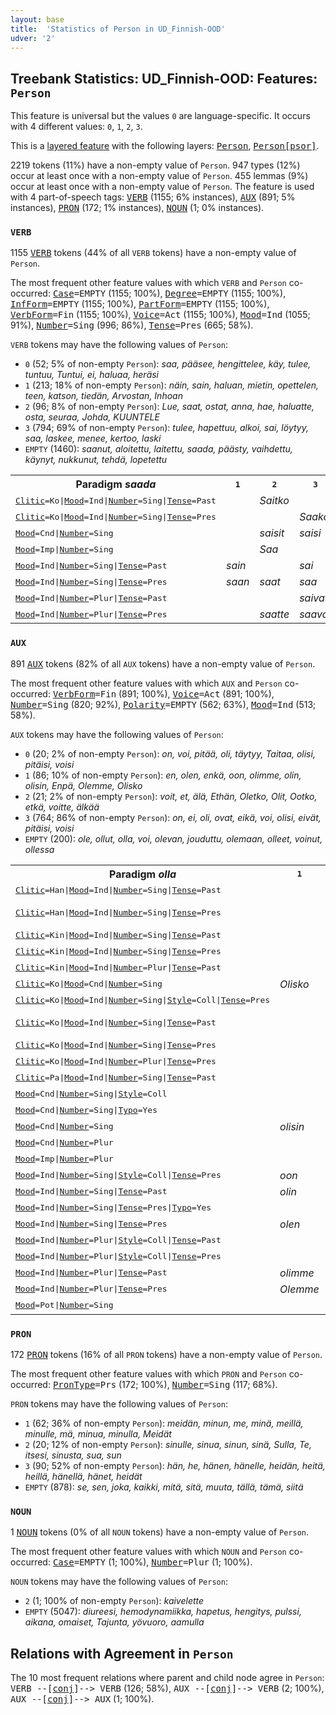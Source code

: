 ```yaml
---
layout: base
title:  'Statistics of Person in UD_Finnish-OOD'
udver: '2'
---
```


## Treebank Statistics: UD_Finnish-OOD: Features: `Person`

This feature is universal but the values `0` are language-specific.
It occurs with 4 different values: `0`, `1`, `2`, `3`.

This is a <a href="../../u/overview/feat-layers.html">layered feature</a> with the following layers: <tt><a href="fi_ood-feat-Person.html">Person</a></tt>, <tt><a href="fi_ood-feat-Person-psor.html">Person[psor]</a></tt>.

2219 tokens (11%) have a non-empty value of `Person`.
947 types (12%) occur at least once with a non-empty value of `Person`.
455 lemmas (9%) occur at least once with a non-empty value of `Person`.
The feature is used with 4 part-of-speech tags: <tt><a href="fi_ood-pos-VERB.html">VERB</a></tt> (1155; 6% instances), <tt><a href="fi_ood-pos-AUX.html">AUX</a></tt> (891; 5% instances), <tt><a href="fi_ood-pos-PRON.html">PRON</a></tt> (172; 1% instances), <tt><a href="fi_ood-pos-NOUN.html">NOUN</a></tt> (1; 0% instances).

### `VERB`

1155 <tt><a href="fi_ood-pos-VERB.html">VERB</a></tt> tokens (44% of all `VERB` tokens) have a non-empty value of `Person`.

The most frequent other feature values with which `VERB` and `Person` co-occurred: <tt><a href="fi_ood-feat-Case.html">Case</a></tt><tt>=EMPTY</tt> (1155; 100%), <tt><a href="fi_ood-feat-Degree.html">Degree</a></tt><tt>=EMPTY</tt> (1155; 100%), <tt><a href="fi_ood-feat-InfForm.html">InfForm</a></tt><tt>=EMPTY</tt> (1155; 100%), <tt><a href="fi_ood-feat-PartForm.html">PartForm</a></tt><tt>=EMPTY</tt> (1155; 100%), <tt><a href="fi_ood-feat-VerbForm.html">VerbForm</a></tt><tt>=Fin</tt> (1155; 100%), <tt><a href="fi_ood-feat-Voice.html">Voice</a></tt><tt>=Act</tt> (1155; 100%), <tt><a href="fi_ood-feat-Mood.html">Mood</a></tt><tt>=Ind</tt> (1055; 91%), <tt><a href="fi_ood-feat-Number.html">Number</a></tt><tt>=Sing</tt> (996; 86%), <tt><a href="fi_ood-feat-Tense.html">Tense</a></tt><tt>=Pres</tt> (665; 58%).

`VERB` tokens may have the following values of `Person`:

* `0` (52; 5% of non-empty `Person`): <em>saa, pääsee, hengittelee, käy, tulee, tuntuu, Tuntui, ei, haluaa, heräsi</em>
* `1` (213; 18% of non-empty `Person`): <em>näin, sain, haluan, mietin, opettelen, teen, katson, tiedän, Arvostan, Inhoan</em>
* `2` (96; 8% of non-empty `Person`): <em>Lue, saat, ostat, anna, hae, haluatte, osta, seuraa, Johda, KUUNTELE</em>
* `3` (794; 69% of non-empty `Person`): <em>tulee, hapettuu, alkoi, sai, löytyy, saa, laskee, menee, kertoo, laski</em>
* `EMPTY` (1460): <em>saanut, aloitettu, laitettu, saada, päästy, vaihdettu, käynyt, nukkunut, tehdä, lopetettu</em>

<table>
  <tr><th>Paradigm <i>saada</i></th><th><tt>1</tt></th><th><tt>2</tt></th><th><tt>3</tt></th><th><tt>0</tt></th></tr>
  <tr><td><tt><tt><a href="fi_ood-feat-Clitic.html">Clitic</a></tt><tt>=Ko</tt>|<tt><a href="fi_ood-feat-Mood.html">Mood</a></tt><tt>=Ind</tt>|<tt><a href="fi_ood-feat-Number.html">Number</a></tt><tt>=Sing</tt>|<tt><a href="fi_ood-feat-Tense.html">Tense</a></tt><tt>=Past</tt></tt></td><td></td><td><em>Saitko</em></td><td></td><td></td></tr>
  <tr><td><tt><tt><a href="fi_ood-feat-Clitic.html">Clitic</a></tt><tt>=Ko</tt>|<tt><a href="fi_ood-feat-Mood.html">Mood</a></tt><tt>=Ind</tt>|<tt><a href="fi_ood-feat-Number.html">Number</a></tt><tt>=Sing</tt>|<tt><a href="fi_ood-feat-Tense.html">Tense</a></tt><tt>=Pres</tt></tt></td><td></td><td></td><td><em>Saako</em></td><td></td></tr>
  <tr><td><tt><tt><a href="fi_ood-feat-Mood.html">Mood</a></tt><tt>=Cnd</tt>|<tt><a href="fi_ood-feat-Number.html">Number</a></tt><tt>=Sing</tt></tt></td><td></td><td><em>saisit</em></td><td><em>saisi</em></td><td><em>saisi</em></td></tr>
  <tr><td><tt><tt><a href="fi_ood-feat-Mood.html">Mood</a></tt><tt>=Imp</tt>|<tt><a href="fi_ood-feat-Number.html">Number</a></tt><tt>=Sing</tt></tt></td><td></td><td><em>Saa</em></td><td></td><td></td></tr>
  <tr><td><tt><tt><a href="fi_ood-feat-Mood.html">Mood</a></tt><tt>=Ind</tt>|<tt><a href="fi_ood-feat-Number.html">Number</a></tt><tt>=Sing</tt>|<tt><a href="fi_ood-feat-Tense.html">Tense</a></tt><tt>=Past</tt></tt></td><td><em>sain</em></td><td></td><td><em>sai</em></td><td><em>sai</em></td></tr>
  <tr><td><tt><tt><a href="fi_ood-feat-Mood.html">Mood</a></tt><tt>=Ind</tt>|<tt><a href="fi_ood-feat-Number.html">Number</a></tt><tt>=Sing</tt>|<tt><a href="fi_ood-feat-Tense.html">Tense</a></tt><tt>=Pres</tt></tt></td><td><em>saan</em></td><td><em>saat</em></td><td><em>saa</em></td><td><em>saa</em></td></tr>
  <tr><td><tt><tt><a href="fi_ood-feat-Mood.html">Mood</a></tt><tt>=Ind</tt>|<tt><a href="fi_ood-feat-Number.html">Number</a></tt><tt>=Plur</tt>|<tt><a href="fi_ood-feat-Tense.html">Tense</a></tt><tt>=Past</tt></tt></td><td></td><td></td><td><em>saivat</em></td><td></td></tr>
  <tr><td><tt><tt><a href="fi_ood-feat-Mood.html">Mood</a></tt><tt>=Ind</tt>|<tt><a href="fi_ood-feat-Number.html">Number</a></tt><tt>=Plur</tt>|<tt><a href="fi_ood-feat-Tense.html">Tense</a></tt><tt>=Pres</tt></tt></td><td></td><td><em>saatte</em></td><td><em>saavat</em></td><td></td></tr>
</table>

### `AUX`

891 <tt><a href="fi_ood-pos-AUX.html">AUX</a></tt> tokens (82% of all `AUX` tokens) have a non-empty value of `Person`.

The most frequent other feature values with which `AUX` and `Person` co-occurred: <tt><a href="fi_ood-feat-VerbForm.html">VerbForm</a></tt><tt>=Fin</tt> (891; 100%), <tt><a href="fi_ood-feat-Voice.html">Voice</a></tt><tt>=Act</tt> (891; 100%), <tt><a href="fi_ood-feat-Number.html">Number</a></tt><tt>=Sing</tt> (820; 92%), <tt><a href="fi_ood-feat-Polarity.html">Polarity</a></tt><tt>=EMPTY</tt> (562; 63%), <tt><a href="fi_ood-feat-Mood.html">Mood</a></tt><tt>=Ind</tt> (513; 58%).

`AUX` tokens may have the following values of `Person`:

* `0` (20; 2% of non-empty `Person`): <em>on, voi, pitää, oli, täytyy, Taitaa, olisi, pitäisi, voisi</em>
* `1` (86; 10% of non-empty `Person`): <em>en, olen, enkä, oon, olimme, olin, olisin, Enpä, Olemme, Olisko</em>
* `2` (21; 2% of non-empty `Person`): <em>voit, et, älä, Ethän, Oletko, Olit, Ootko, etkä, voitte, älkää</em>
* `3` (764; 86% of non-empty `Person`): <em>on, ei, oli, ovat, eikä, voi, olisi, eivät, pitäisi, voisi</em>
* `EMPTY` (200): <em>ole, ollut, olla, voi, olevan, jouduttu, olemaan, olleet, voinut, ollessa</em>

<table>
  <tr><th>Paradigm <i>olla</i></th><th><tt>1</tt></th><th><tt>2</tt></th><th><tt>3</tt></th><th><tt>0</tt></th></tr>
  <tr><td><tt><tt><a href="fi_ood-feat-Clitic.html">Clitic</a></tt><tt>=Han</tt>|<tt><a href="fi_ood-feat-Mood.html">Mood</a></tt><tt>=Ind</tt>|<tt><a href="fi_ood-feat-Number.html">Number</a></tt><tt>=Sing</tt>|<tt><a href="fi_ood-feat-Tense.html">Tense</a></tt><tt>=Past</tt></tt></td><td></td><td></td><td><em>olihan</em></td><td></td></tr>
  <tr><td><tt><tt><a href="fi_ood-feat-Clitic.html">Clitic</a></tt><tt>=Han</tt>|<tt><a href="fi_ood-feat-Mood.html">Mood</a></tt><tt>=Ind</tt>|<tt><a href="fi_ood-feat-Number.html">Number</a></tt><tt>=Sing</tt>|<tt><a href="fi_ood-feat-Tense.html">Tense</a></tt><tt>=Pres</tt></tt></td><td></td><td></td><td><em>Onhan, olisihan</em></td><td></td></tr>
  <tr><td><tt><tt><a href="fi_ood-feat-Clitic.html">Clitic</a></tt><tt>=Kin</tt>|<tt><a href="fi_ood-feat-Mood.html">Mood</a></tt><tt>=Ind</tt>|<tt><a href="fi_ood-feat-Number.html">Number</a></tt><tt>=Sing</tt>|<tt><a href="fi_ood-feat-Tense.html">Tense</a></tt><tt>=Past</tt></tt></td><td></td><td></td><td><em>olikin</em></td><td></td></tr>
  <tr><td><tt><tt><a href="fi_ood-feat-Clitic.html">Clitic</a></tt><tt>=Kin</tt>|<tt><a href="fi_ood-feat-Mood.html">Mood</a></tt><tt>=Ind</tt>|<tt><a href="fi_ood-feat-Number.html">Number</a></tt><tt>=Sing</tt>|<tt><a href="fi_ood-feat-Tense.html">Tense</a></tt><tt>=Pres</tt></tt></td><td></td><td></td><td><em>onkin</em></td><td></td></tr>
  <tr><td><tt><tt><a href="fi_ood-feat-Clitic.html">Clitic</a></tt><tt>=Kin</tt>|<tt><a href="fi_ood-feat-Mood.html">Mood</a></tt><tt>=Ind</tt>|<tt><a href="fi_ood-feat-Number.html">Number</a></tt><tt>=Plur</tt>|<tt><a href="fi_ood-feat-Tense.html">Tense</a></tt><tt>=Past</tt></tt></td><td></td><td></td><td><em>olivatkin</em></td><td></td></tr>
  <tr><td><tt><tt><a href="fi_ood-feat-Clitic.html">Clitic</a></tt><tt>=Ko</tt>|<tt><a href="fi_ood-feat-Mood.html">Mood</a></tt><tt>=Cnd</tt>|<tt><a href="fi_ood-feat-Number.html">Number</a></tt><tt>=Sing</tt></tt></td><td><em>Olisko</em></td><td></td><td></td><td></td></tr>
  <tr><td><tt><tt><a href="fi_ood-feat-Clitic.html">Clitic</a></tt><tt>=Ko</tt>|<tt><a href="fi_ood-feat-Mood.html">Mood</a></tt><tt>=Ind</tt>|<tt><a href="fi_ood-feat-Number.html">Number</a></tt><tt>=Sing</tt>|<tt><a href="fi_ood-feat-Style.html">Style</a></tt><tt>=Coll</tt>|<tt><a href="fi_ood-feat-Tense.html">Tense</a></tt><tt>=Pres</tt></tt></td><td></td><td><em>Ootko</em></td><td></td><td></td></tr>
  <tr><td><tt><tt><a href="fi_ood-feat-Clitic.html">Clitic</a></tt><tt>=Ko</tt>|<tt><a href="fi_ood-feat-Mood.html">Mood</a></tt><tt>=Ind</tt>|<tt><a href="fi_ood-feat-Number.html">Number</a></tt><tt>=Sing</tt>|<tt><a href="fi_ood-feat-Tense.html">Tense</a></tt><tt>=Past</tt></tt></td><td></td><td></td><td><em>Oliko, liekö</em></td><td></td></tr>
  <tr><td><tt><tt><a href="fi_ood-feat-Clitic.html">Clitic</a></tt><tt>=Ko</tt>|<tt><a href="fi_ood-feat-Mood.html">Mood</a></tt><tt>=Ind</tt>|<tt><a href="fi_ood-feat-Number.html">Number</a></tt><tt>=Sing</tt>|<tt><a href="fi_ood-feat-Tense.html">Tense</a></tt><tt>=Pres</tt></tt></td><td></td><td><em>Oletko</em></td><td><em>onko</em></td><td></td></tr>
  <tr><td><tt><tt><a href="fi_ood-feat-Clitic.html">Clitic</a></tt><tt>=Ko</tt>|<tt><a href="fi_ood-feat-Mood.html">Mood</a></tt><tt>=Ind</tt>|<tt><a href="fi_ood-feat-Number.html">Number</a></tt><tt>=Plur</tt>|<tt><a href="fi_ood-feat-Tense.html">Tense</a></tt><tt>=Pres</tt></tt></td><td></td><td></td><td><em>ovatko</em></td><td></td></tr>
  <tr><td><tt><tt><a href="fi_ood-feat-Clitic.html">Clitic</a></tt><tt>=Pa</tt>|<tt><a href="fi_ood-feat-Mood.html">Mood</a></tt><tt>=Ind</tt>|<tt><a href="fi_ood-feat-Number.html">Number</a></tt><tt>=Sing</tt>|<tt><a href="fi_ood-feat-Tense.html">Tense</a></tt><tt>=Past</tt></tt></td><td></td><td></td><td><em>olenpa</em></td><td></td></tr>
  <tr><td><tt><tt><a href="fi_ood-feat-Mood.html">Mood</a></tt><tt>=Cnd</tt>|<tt><a href="fi_ood-feat-Number.html">Number</a></tt><tt>=Sing</tt>|<tt><a href="fi_ood-feat-Style.html">Style</a></tt><tt>=Coll</tt></tt></td><td></td><td></td><td><em>olis</em></td><td></td></tr>
  <tr><td><tt><tt><a href="fi_ood-feat-Mood.html">Mood</a></tt><tt>=Cnd</tt>|<tt><a href="fi_ood-feat-Number.html">Number</a></tt><tt>=Sing</tt>|<tt><a href="fi_ood-feat-Typo.html">Typo</a></tt><tt>=Yes</tt></tt></td><td></td><td></td><td><em>olisisi</em></td><td></td></tr>
  <tr><td><tt><tt><a href="fi_ood-feat-Mood.html">Mood</a></tt><tt>=Cnd</tt>|<tt><a href="fi_ood-feat-Number.html">Number</a></tt><tt>=Sing</tt></tt></td><td><em>olisin</em></td><td></td><td><em>olisi</em></td><td><em>olisi</em></td></tr>
  <tr><td><tt><tt><a href="fi_ood-feat-Mood.html">Mood</a></tt><tt>=Cnd</tt>|<tt><a href="fi_ood-feat-Number.html">Number</a></tt><tt>=Plur</tt></tt></td><td></td><td></td><td><em>olisivat</em></td><td></td></tr>
  <tr><td><tt><tt><a href="fi_ood-feat-Mood.html">Mood</a></tt><tt>=Imp</tt>|<tt><a href="fi_ood-feat-Number.html">Number</a></tt><tt>=Plur</tt></tt></td><td></td><td></td><td><em>Olkoot</em></td><td></td></tr>
  <tr><td><tt><tt><a href="fi_ood-feat-Mood.html">Mood</a></tt><tt>=Ind</tt>|<tt><a href="fi_ood-feat-Number.html">Number</a></tt><tt>=Sing</tt>|<tt><a href="fi_ood-feat-Style.html">Style</a></tt><tt>=Coll</tt>|<tt><a href="fi_ood-feat-Tense.html">Tense</a></tt><tt>=Pres</tt></tt></td><td><em>oon</em></td><td></td><td></td><td></td></tr>
  <tr><td><tt><tt><a href="fi_ood-feat-Mood.html">Mood</a></tt><tt>=Ind</tt>|<tt><a href="fi_ood-feat-Number.html">Number</a></tt><tt>=Sing</tt>|<tt><a href="fi_ood-feat-Tense.html">Tense</a></tt><tt>=Past</tt></tt></td><td><em>olin</em></td><td><em>Olit</em></td><td><em>oli</em></td><td><em>oli</em></td></tr>
  <tr><td><tt><tt><a href="fi_ood-feat-Mood.html">Mood</a></tt><tt>=Ind</tt>|<tt><a href="fi_ood-feat-Number.html">Number</a></tt><tt>=Sing</tt>|<tt><a href="fi_ood-feat-Tense.html">Tense</a></tt><tt>=Pres</tt>|<tt><a href="fi_ood-feat-Typo.html">Typo</a></tt><tt>=Yes</tt></tt></td><td></td><td></td><td><em>n</em></td><td></td></tr>
  <tr><td><tt><tt><a href="fi_ood-feat-Mood.html">Mood</a></tt><tt>=Ind</tt>|<tt><a href="fi_ood-feat-Number.html">Number</a></tt><tt>=Sing</tt>|<tt><a href="fi_ood-feat-Tense.html">Tense</a></tt><tt>=Pres</tt></tt></td><td><em>olen</em></td><td></td><td><em>on</em></td><td><em>on</em></td></tr>
  <tr><td><tt><tt><a href="fi_ood-feat-Mood.html">Mood</a></tt><tt>=Ind</tt>|<tt><a href="fi_ood-feat-Number.html">Number</a></tt><tt>=Plur</tt>|<tt><a href="fi_ood-feat-Style.html">Style</a></tt><tt>=Coll</tt>|<tt><a href="fi_ood-feat-Tense.html">Tense</a></tt><tt>=Past</tt></tt></td><td></td><td></td><td><em>oli</em></td><td></td></tr>
  <tr><td><tt><tt><a href="fi_ood-feat-Mood.html">Mood</a></tt><tt>=Ind</tt>|<tt><a href="fi_ood-feat-Number.html">Number</a></tt><tt>=Plur</tt>|<tt><a href="fi_ood-feat-Style.html">Style</a></tt><tt>=Coll</tt>|<tt><a href="fi_ood-feat-Tense.html">Tense</a></tt><tt>=Pres</tt></tt></td><td></td><td></td><td><em>on</em></td><td></td></tr>
  <tr><td><tt><tt><a href="fi_ood-feat-Mood.html">Mood</a></tt><tt>=Ind</tt>|<tt><a href="fi_ood-feat-Number.html">Number</a></tt><tt>=Plur</tt>|<tt><a href="fi_ood-feat-Tense.html">Tense</a></tt><tt>=Past</tt></tt></td><td><em>olimme</em></td><td></td><td><em>olivat</em></td><td></td></tr>
  <tr><td><tt><tt><a href="fi_ood-feat-Mood.html">Mood</a></tt><tt>=Ind</tt>|<tt><a href="fi_ood-feat-Number.html">Number</a></tt><tt>=Plur</tt>|<tt><a href="fi_ood-feat-Tense.html">Tense</a></tt><tt>=Pres</tt></tt></td><td><em>Olemme</em></td><td></td><td><em>ovat, on</em></td><td></td></tr>
  <tr><td><tt><tt><a href="fi_ood-feat-Mood.html">Mood</a></tt><tt>=Pot</tt>|<tt><a href="fi_ood-feat-Number.html">Number</a></tt><tt>=Sing</tt></tt></td><td></td><td></td><td><em>lienee</em></td><td></td></tr>
</table>

### `PRON`

172 <tt><a href="fi_ood-pos-PRON.html">PRON</a></tt> tokens (16% of all `PRON` tokens) have a non-empty value of `Person`.

The most frequent other feature values with which `PRON` and `Person` co-occurred: <tt><a href="fi_ood-feat-PronType.html">PronType</a></tt><tt>=Prs</tt> (172; 100%), <tt><a href="fi_ood-feat-Number.html">Number</a></tt><tt>=Sing</tt> (117; 68%).

`PRON` tokens may have the following values of `Person`:

* `1` (62; 36% of non-empty `Person`): <em>meidän, minun, me, minä, meillä, minulle, mä, minua, minulla, Meidät</em>
* `2` (20; 12% of non-empty `Person`): <em>sinulle, sinua, sinun, sinä, Sulla, Te, itsesi, sinusta, sua, sun</em>
* `3` (90; 52% of non-empty `Person`): <em>hän, he, hänen, hänelle, heidän, heitä, heillä, hänellä, hänet, heidät</em>
* `EMPTY` (878): <em>se, sen, joka, kaikki, mitä, sitä, muuta, tällä, tämä, siitä</em>

### `NOUN`

1 <tt><a href="fi_ood-pos-NOUN.html">NOUN</a></tt> tokens (0% of all `NOUN` tokens) have a non-empty value of `Person`.

The most frequent other feature values with which `NOUN` and `Person` co-occurred: <tt><a href="fi_ood-feat-Case.html">Case</a></tt><tt>=EMPTY</tt> (1; 100%), <tt><a href="fi_ood-feat-Number.html">Number</a></tt><tt>=Plur</tt> (1; 100%).

`NOUN` tokens may have the following values of `Person`:

* `2` (1; 100% of non-empty `Person`): <em>kaivelette</em>
* `EMPTY` (5047): <em>diureesi, hemodynamiikka, hapetus, hengitys, pulssi, aikana, omaiset, Tajunta, yövuoro, aamulla</em>

## Relations with Agreement in `Person`

The 10 most frequent relations where parent and child node agree in `Person`:
<tt>VERB --[<tt><a href="fi_ood-dep-conj.html">conj</a></tt>]--> VERB</tt> (126; 58%),
<tt>AUX --[<tt><a href="fi_ood-dep-conj.html">conj</a></tt>]--> VERB</tt> (2; 100%),
<tt>AUX --[<tt><a href="fi_ood-dep-conj.html">conj</a></tt>]--> AUX</tt> (1; 100%).

